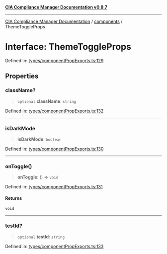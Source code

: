[**CIA Compliance Manager Documentation v0.8.7**](../../README.md)

***

[CIA Compliance Manager Documentation](../../modules.md) / [components](../README.md) / ThemeToggleProps

# Interface: ThemeToggleProps

Defined in: [types/componentPropExports.ts:129](https://github.com/Hack23/cia-compliance-manager/blob/c1b03266cad85c2f58531e3fd0aea147fa649ae0/src/types/componentPropExports.ts#L129)

## Properties

### className?

> `optional` **className**: `string`

Defined in: [types/componentPropExports.ts:132](https://github.com/Hack23/cia-compliance-manager/blob/c1b03266cad85c2f58531e3fd0aea147fa649ae0/src/types/componentPropExports.ts#L132)

***

### isDarkMode

> **isDarkMode**: `boolean`

Defined in: [types/componentPropExports.ts:130](https://github.com/Hack23/cia-compliance-manager/blob/c1b03266cad85c2f58531e3fd0aea147fa649ae0/src/types/componentPropExports.ts#L130)

***

### onToggle()

> **onToggle**: () => `void`

Defined in: [types/componentPropExports.ts:131](https://github.com/Hack23/cia-compliance-manager/blob/c1b03266cad85c2f58531e3fd0aea147fa649ae0/src/types/componentPropExports.ts#L131)

#### Returns

`void`

***

### testId?

> `optional` **testId**: `string`

Defined in: [types/componentPropExports.ts:133](https://github.com/Hack23/cia-compliance-manager/blob/c1b03266cad85c2f58531e3fd0aea147fa649ae0/src/types/componentPropExports.ts#L133)
